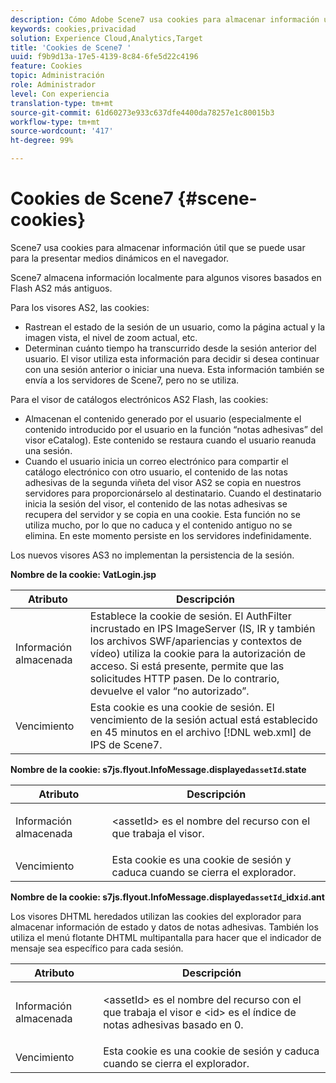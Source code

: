 ```yaml
---
description: Cómo Adobe Scene7 usa cookies para almacenar información útil que se puede usar para entregar medios dinámicos en el explorador.
keywords: cookies,privacidad
solution: Experience Cloud,Analytics,Target
title: 'Cookies de Scene7 '
uuid: f9b9d13a-17e5-4139-8c84-6fe5d22c4196
feature: Cookies
topic: Administración
role: Administrador
level: Con experiencia
translation-type: tm+mt
source-git-commit: 61d60273e933c637dfe4400da78257e1c80015b3
workflow-type: tm+mt
source-wordcount: '417'
ht-degree: 99%

---
```



# Cookies de Scene7 {#scene-cookies}

Scene7 usa cookies para almacenar información útil que se puede usar para la presentar medios dinámicos en el navegador.

Scene7 almacena información localmente para algunos visores basados en Flash AS2 más antiguos.

Para los visores AS2, las cookies:

* Rastrean el estado de la sesión de un usuario, como la página actual y la imagen vista, el nivel de zoom actual, etc.
* Determinan cuánto tiempo ha transcurrido desde la sesión anterior del usuario. El visor utiliza esta información para decidir si desea continuar con una sesión anterior o iniciar una nueva. Esta información también se envía a los servidores de Scene7, pero no se utiliza.

Para el visor de catálogos electrónicos AS2 Flash, las cookies:

* Almacenan el contenido generado por el usuario (especialmente el contenido introducido por el usuario en la función “notas adhesivas” del visor eCatalog). Este contenido se restaura cuando el usuario reanuda una sesión.
* Cuando el usuario inicia un correo electrónico para compartir el catálogo electrónico con otro usuario, el contenido de las notas adhesivas de la segunda viñeta del visor AS2 se copia en nuestros servidores para proporcionárselo al destinatario. Cuando el destinatario inicia la sesión del visor, el contenido de las notas adhesivas se recupera del servidor y se copia en una cookie. Esta función no se utiliza mucho, por lo que no caduca y el contenido antiguo no se elimina. En este momento persiste en los servidores indefinidamente.

Los nuevos visores AS3 no implementan la persistencia de la sesión.

**Nombre de la cookie: VatLogin.jsp**

| Atributo | Descripción |
|---|---|
| Información almacenada | Establece la cookie de sesión. El AuthFilter incrustado en IPS ImageServer (IS, IR y también los archivos SWF/apariencias y contextos de vídeo) utiliza la cookie para la autorización de acceso. Si está presente, permite que las solicitudes HTTP pasen. De lo contrario, devuelve el valor “no autorizado”. |
| Vencimiento | Esta cookie es una cookie de sesión. El vencimiento de la sesión actual está establecido en 45 minutos en el archivo [!DNL web.xml] de IPS de Scene7. |

**Nombre de la cookie: s7js.flyout.InfoMessage.displayed`assetId`.state**

<table id="table_6835D64C5D464A049F576621F2BE3FAD"> 
 <thead> 
  <tr> 
   <th colname="col1" class="entry"> Atributo </th> 
   <th colname="col2" class="entry"> Descripción </th> 
  </tr> 
 </thead>
 <tbody> 
  <tr> 
   <td colname="col1"> Información almacenada </td> 
   <td colname="col2"> <p>&lt;assetId&gt; es el nombre del recurso con el que trabaja el visor. </p> </td> 
  </tr> 
  <tr> 
   <td colname="col1"> Vencimiento </td> 
   <td colname="col2"> Esta cookie es una cookie de sesión y caduca cuando se cierra el explorador. </td> 
  </tr> 
 </tbody> 
</table>

**Nombre de la cookie: s7js.flyout.InfoMessage.displayed`assetId`_idx`id`.ant**

Los visores DHTML heredados utilizan las cookies del explorador para almacenar información de estado y datos de notas adhesivas. También los utiliza el menú flotante DHTML multipantalla para hacer que el indicador de mensaje sea específico para cada sesión.

<table id="table_8F6CC83D32D54BEE99884318AD126C98"> 
 <thead> 
  <tr> 
   <th colname="col1" class="entry"> Atributo </th> 
   <th colname="col2" class="entry"> Descripción </th> 
  </tr> 
 </thead>
 <tbody> 
  <tr> 
   <td colname="col1"> Información almacenada </td> 
   <td colname="col2"> <p> </p> <p> &lt;assetId&gt; es el nombre del recurso con el que trabaja el visor e &lt;id&gt; es el índice de notas adhesivas basado en 0. </p> </td> 
  </tr> 
  <tr> 
   <td colname="col1"> Vencimiento </td> 
   <td colname="col2"> Esta cookie es una cookie de sesión y caduca cuando se cierra el explorador. </td> 
  </tr> 
 </tbody> 
</table>

